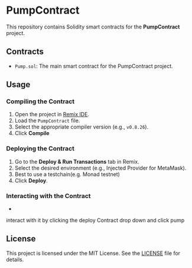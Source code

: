 # PumpContract

This repository contains Solidity smart contracts for the **PumpContract** project.

## Contracts
- `Pump.sol`: The main smart contract for the PumpContract project.

## Usage
### Compiling the Contract
1. Open the project in [Remix IDE](https://remix.ethereum.org).
2. Load the `PumpContract` file.
3. Select the appropriate compiler version (e.g., `v0.8.26`).
4. Click **Compile** 
### Deploying the Contract
1. Go to the **Deploy & Run Transactions** tab in Remix.
2. Select the desired environment (e.g., Injected Provider for MetaMask).
3. Best to use a testchain(e.g. Monad testnet)
4. Click **Deploy**.

### Interacting with the Contract
- 
interact with it by clicking the deploy Contract drop down and click pump
## License
This project is licensed under the MIT License. See the [LICENSE](LICENSE) file for details.
